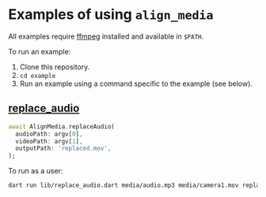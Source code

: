 # Examples of using `align_media`

All examples require [ffmpeg](https://ffmpeg.org) installed and available in `$PATH`.

To run an example:

1. Clone this repository.
2. `cd example`
3. Run an example using a command specific to the example (see below).

## [replace_audio](lib/replace_audio.dart)

```dart
await AlignMedia.replaceAudio(
  audioPath: argv[0],
  videoPath: argv[1],
  outputPath: 'replaced.mov',
);
```

To run as a user:

```bash
dart run lib/replace_audio.dart media/audio.mp3 media/camera1.mov replaced.mov
```

